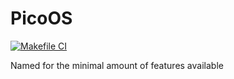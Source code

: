 # PicoOS
[![Makefile CI](https://github.com/frostwizard4/Hermes/actions/workflows/makefile.yml/badge.svg)](https://github.com/frostwizard4/Hermes/actions/workflows/makefile.yml)

Named for the minimal amount of features available
